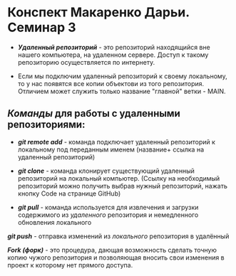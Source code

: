 # Конспект Макаренко Дарьи. Семинар 3

* *__Удаленный репозиторий__* - это репозиторий находящийся вне нашего компьютера, на удаленном сервере. Доступ к такому репозиторию осуществляется по интернету.

+ Если мы подключим удаленный репозиторий к своему локальному, то у нас появятся все копии объектови из того репозитория. Отличием может служить только название "главной" ветки -  MAIN.

## **_Команды_** для работы с удаленными репозиториями:

* _**git remote add**_ - команда подключает удаленный репозиторий к локальному под переданным именем (название+ ссылка на удаленный репозиторий)

* _**git clone**_ - команда клонирует существующий удаленный репозиторий на локальный компьютер. (Ссылку на необходимый репозиторий можно получить выбрав нужный репозиторий, нажать кнопку Code на странице GitHub)

* _**git pull**_ - команда используется для извлечения и загрузки содержимого из _удаленного_ репозитория и немедленного обновления локального

_**git push**_ - отправка изменений из _локального_ репозитория в удалённый

***Fork (форк)*** - это процедура, дающая возможность сделать точную копию чужого репозитория и позволяющая вносить свои изменения в проект к которому нет прямого доступа.  
